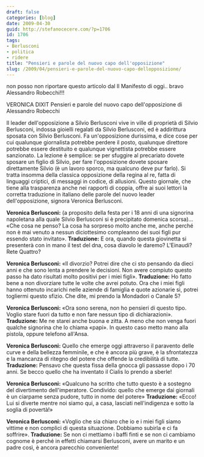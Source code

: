 ```yaml
---
draft: false
categories: [blog]
date: 2009-04-30
guid: http://stefanocecere.com/?p=1706
id: 1706
tags:
- Berlusconi
- politica
- ridere
title: "Pensieri e parole del nuovo capo dell'opposizione"
slug: /2009/04/pensieri-e-parole-del-nuovo-capo-dellopposizione/
---
```


non posso non riportare questo articolo dal Il Manifesto di oggi.. bravo Alessandro Robecchi!!!

VERONICA DIXIT
Pensieri e parole del nuovo capo dell'opposizione
di Alessandro Robecchi

Il leader dell'opposizione a Silvio Berlusconi vive in ville di proprietà di Silvio Berlusconi, indossa gioielli regalati da Silvio Berlusconi, ed è addirittura sposata con Silvio Berlusconi. Fa un'opposizione durissima, e dice cose per cui qualunque giornalista potrebbe perdere il posto, qualunque direttore potrebbe essere destituito e qualunque vignettista potrebbe essere sanzionato. La lezione è semplice: se per sfuggire al precariato dovete sposare un figlio di Silvio, per fare l'opposizione dovete sposare direttamente Silvio (è un lavoro sporco, ma qualcuno deve pur farlo).
Si tratta insomma della classica opposizione della regina al re, fatta di linguaggi criptici, di messaggi in codice, di allusioni. Questo giornale, che tiene alla trasparenza anche nei rapporti di coppia, offre ai suoi lettori la corretta traduzione in italiano delle parole del nuovo leader dell'opposizione, signora Veronica Berlusconi.

**Veronica Berlusconi:** (a proposito della festa per i 18 anni di una signorina napoletana alla quale Silvio Berlusconi si è precipitato domenica scorsa)… «Che cosa ne penso? La cosa ha sorpreso molto anche me, anche perché non è mai venuto a nessun diciottesimo compleanno dei suoi figli pur essendo stato invitato».
**Traduzione:** E ora, quando questa giovinetta si presenterà con in mano il test del dna, cosa diavolo le daremo? L'Einaudi? Rete Quattro?

**Veronica Berlusconi:** «Il divorzio? Potrei dire che ci sto pensando da dieci anni e che sono lenta a prendere le decisioni. Non avere compiuto questo passo ha dato risultati molto positivi per i miei figli».
**Traduzione:** Ho fatto bene a non divorziare tutte le volte che avrei potuto. Ora che i miei figli hanno ottenuto incarichi nelle aziende di famiglia e quote azionarie sì, potrei togliermi questo sfizio. Che dite, mi prendo la Mondadori o Canale 5?

**Veronica Berlusconi:** «Ora sono serena, non ho pensieri di questo tipo. Voglio stare fuori da tutto e non fare nessun tipo di dichiarazioni».
**Traduzione:** Me ne starei anche buona e zitta. A meno che non venga fuori qualche signorina che lo chiama «papi». In questo caso metto mano alla pistola, oppure telefono all'Ansa.

**Veronica Berlusconi:** Quello che emerge oggi attraverso il paravento delle curve e della bellezza femminile, e che è ancora più grave, è la sfrontatezza e la mancanza di ritegno del potere che offende la credibilità di tutte.
**Traduzione:** Pensavo che questa fissa della gnocca gli passasse dopo i 70 anni. Se becco quello che ha inventato il Cialis lo prendo a sberle!

**Veronica Berlusconi:** «Qualcuno ha scritto che tutto questo è a sostegno del divertimento dell'imperatore. Condivido: quello che emerge dai giornali è un ciarpame senza pudore, tutto in nome del potere»
**Traduzione:** «Ecco! Lui si diverte mentre noi siamo qui, a casa, lasciati nell'indigenza e sotto la soglia di povertà!»

**Veronica Berlusconi:** «Voglio che sia chiaro che io e i miei figli siamo vittime e non complici di questa situazione. Dobbiamo subirla e ci fa soffrire».
**Traduzione:** Se non ci mettiamo i baffi finti e se non ci cambiamo cognome è perché in effetti chiamarsi Berlusconi, avere un marito e un padre così, è ancora parecchio conveniente!
